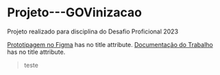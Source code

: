 # Projeto---GOVinizacao
Projeto realizado para disciplina do Desafio Proficional 2023

[Prototipagem no Figma](http://example.net/) has no title attribute.
[Documentação do Trabalho](http://example.net/) has no title attribute.
>teste
